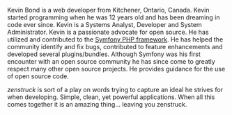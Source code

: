 Kevin Bond is a web developer from Kitchener, Ontario, Canada. Kevin started programming when he was 
12 years old and has been dreaming in code ever since. Kevin is a Systems Analyst, Developer and System 
Administrator. Kevin is a passionate advocate for open source. He has utilized and contributed to the 
[Symfony PHP framework][1]. He has helped the community identify and fix bugs, contributed to feature enhancements 
and developed several plugins/bundles. Although Symfony was his first encounter with an open source community he 
has since come to greatly respect many other open source projects. He provides guidance for the use of open source code.

*zenstruck* is sort of a play on words trying to capture an ideal he strives for when developing.
Simple, clean, yet powerful applications.  When all this comes together it is an amazing thing... leaving you zenstruck.

[1]: http://www.symfony.com/